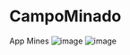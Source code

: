 # CampoMinado
 App Mines
![image](https://github.com/natanael-vieira/CampoMinado/assets/89619697/fc039d39-a17d-47e2-a7fc-12949de5c00d)
![image](https://github.com/natanael-vieira/CampoMinado/assets/89619697/450347ad-c15e-47a0-b0ef-a2784d9abc9e)
